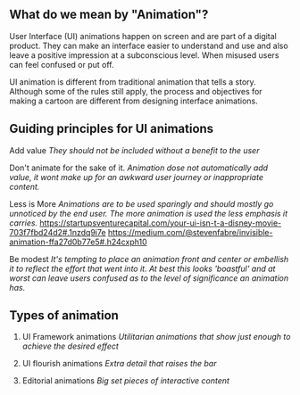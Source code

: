 ## What do we mean by "Animation"?
User Interface (UI) animations happen on screen and are part of a digital product. They can make an interface easier to understand and use and also leave a positive impression at a subconscious level. When misused users can feel confused or put off.

UI animation is different from traditional animation that tells a story. Although some of the rules still apply, the process and objectives for making a cartoon are different from designing interface animations.


## Guiding principles for UI animations

Add value
   *They should not be included without a benefit to the user*

Don't animate for the sake of it.
   *Animation dose not automatically add value, it wont make up for an awkward user journey or inappropriate content.*

Less is More
   *Animations are to be used sparingly and should mostly go unnoticed by the end user. The more animation is used the less emphasis it carries.*
   https://startupsventurecapital.com/your-ui-isn-t-a-disney-movie-703f7fbd24d2#.1nzdq9i7e
   https://medium.com/@stevenfabre/invisible-animation-ffa27d0b77e5#.h24cxph10

Be modest
   *It's tempting to place an animation front and center or embellish it to reflect the effort that went into it. At best this looks 'boastful' and at worst can leave users confused as to the level of significance an animation has.*





## Types of animation
1. UI Framework animations
*Utilitarian animations that show just enough to achieve the desired effect*

2. UI flourish animations
*Extra detail that raises the bar*

3. Editorial animations
*Big set pieces of interactive content*
